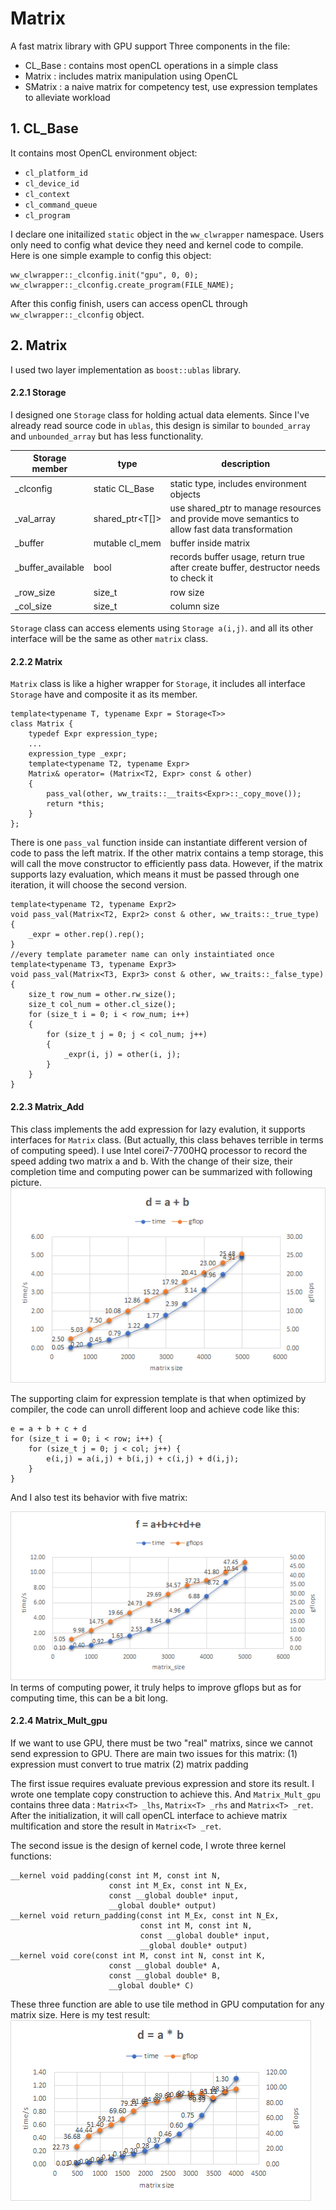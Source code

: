 # Matrix
A fast matrix library with GPU support 
Three components in the file:
- CL_Base : contains most openCL operations in a simple class
- Matrix : includes matrix manipulation using OpenCL
- SMatrix : a naive matrix for competency test, use expression templates to alleviate workload

## 1. CL_Base
It contains most OpenCL environment object:
- `cl_platform_id`
- `cl_device_id`
- `cl_context`
- `cl_command_queue`
- `cl_program`

I declare one initailized `static` object in the `ww_clwrapper` namespace. Users only need to config what device they need and kernel code to compile.
Here is one simple example to config this object:
```
ww_clwrapper::_clconfig.init("gpu", 0, 0);
ww_clwrapper::_clconfig.create_program(FILE_NAME);
```
After this config finish, users can access openCL through `ww_clwrapper::_clconfig` object. 

## 2. Matrix
I used two layer implementation as `boost::ublas` library. 
#### 2.2.1 Storage
I designed one `Storage` class for holding actual data elements. Since I've already read source code in `ublas`, this design is similar to `bounded_array` and `unbounded_array` but has less functionality. 

Storage member | type | description
-----------|---------|-----------
_clconfig|static CL_Base| static type, includes environment objects
_val_array | shared_ptr<T[]> | use shared_ptr to manage resources and provide move semantics to allow fast data transformation
_buffer | mutable cl_mem | buffer inside matrix
_buffer_available | bool | records buffer usage, return true after create buffer, destructor needs to check it
_row_size | size_t | row size
_col_size | size_t | column size

`Storage` class can access elements using `Storage a(i,j)`. and all its other interface will be the same as other `matrix` class. 
#### 2.2.2 Matrix
`Matrix` class is like a higher wrapper for `Storage`, it includes all interface `Storage` have and composite it as its member. 
```
template<typename T, typename Expr = Storage<T>>
class Matrix {
    typedef Expr expression_type;
    ...
    expression_type _expr;
	template<typename T2, typename Expr>
	Matrix& operator= (Matrix<T2, Expr> const & other)
	{
		pass_val(other, ww_traits::__traits<Expr>::_copy_move());
		return *this;
	}
};
```
There is one `pass_val` function inside can instantiate different version of code to pass the left matrix. If the other matrix contains a temp storage, this will call the move constructor to efficiently pass data. However, if the matrix supports lazy evaluation, which means it must be passed through one iteration, it will choose the second version. 
```
template<typename T2, typename Expr2>
void pass_val(Matrix<T2, Expr2> const & other, ww_traits::_true_type)
{
	_expr = other.rep().rep();
}
//every template parameter name can only instaintiated once
template<typename T3, typename Expr3>
void pass_val(Matrix<T3, Expr3> const & other, ww_traits::_false_type)
{
	size_t row_num = other.rw_size();
	size_t col_num = other.cl_size();
	for (size_t i = 0; i < row_num; i++)
	{
		for (size_t j = 0; j < col_num; j++)
		{
			_expr(i, j) = other(i, j);
		}
	}
}
```

#### 2.2.3 Matrix_Add
This class implements the add expression for lazy evalution, it supports interfaces for `Matrix` class. (But actually, this class behaves terrible in terms of computing speed).
I use Intel corei7-7700HQ processor to record the speed adding two matrix a and b. With the change of their size, their completion time and computing power can be summarized with following picture.
![double_add](https://raw.githubusercontent.com/Aperjump/Matrix/master/picture/double_add.png)

The supporting claim for expression template is that when optimized by compiler, the code can unroll different loop and achieve code like this:
```
e = a + b + c + d
for (size_t i = 0; i < row; i++) {
    for (size_t j = 0; j < col; j++) { 
        e(i,j) = a(i,j) + b(i,j) + c(i,j) + d(i,j);
    }
}
```
And I also test its behavior with five matrix:

![multi_add](https://raw.githubusercontent.com/Aperjump/Matrix/master/picture/multi_add.png)
In terms of computing power, it truly helps to improve gflops but as for computing time, this can be a bit long.

#### 2.2.4  Matrix_Mult_gpu

If we want to use GPU, there must be two "real" matrixs, since we cannot send expression to GPU. There are main two issues for this matrix:
(1) expression must convert to true matrix
(2) matrix padding

The first issue requires evaluate previous expression and store its result. I wrote one template copy construction to achieve this. And `Matrix_Mult_gpu` contains three data : `Matrix<T> _lhs`, `Matrix<T> _rhs` and `Matrix<T> _ret`.
After the initialization, it will call openCL interface to achieve matrix multification and store the result in `Matrix<T> _ret`. 

The second issue is the design of kernel code, I wrote three kernel functions:
```
__kernel void padding(const int M, const int N,
					  const int M_Ex, const int N_Ex,
					  const __global double* input, 
					  __global double* output)
__kernel void return_padding(const int M_Ex, const int N_Ex,
							 const int M, const int N,
							 const __global double* input,
							 __global double* output) 
__kernel void core(const int M, const int N, const int K,
                      const __global double* A,
                      const __global double* B,
                      __global double* C)
```
These three function are able to use tile method in GPU computation for any matrix size. 
Here is my test result:
![double_mult](https://github.com/Aperjump/Matrix/blob/master/picture/double_mult.png)

